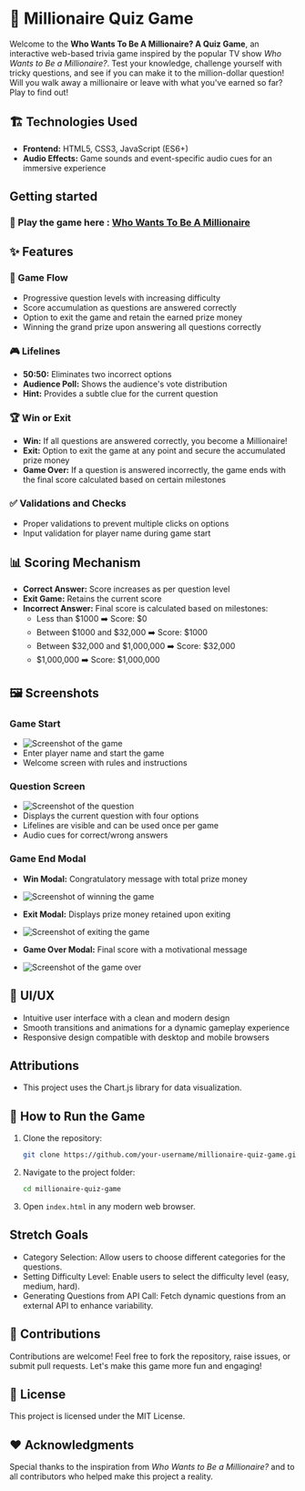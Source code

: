# 🎲 Millionaire Quiz Game

Welcome to the **Who Wants To Be A Millionaire? A Quiz Game**, an interactive web-based trivia game inspired by the popular TV show *Who Wants to Be a Millionaire?*. Test your knowledge, challenge yourself with tricky questions, and see if you can make it to the million-dollar question! Will you walk away a millionaire or leave with what you've earned so far? Play to find out!

## 🏗️ Technologies Used
- **Frontend:** HTML5, CSS3, JavaScript (ES6+)
- **Audio Effects:** Game sounds and event-specific audio cues for an immersive experience

## Getting started 
### 🔗 Play the game here : [Who Wants To Be A Millionaire](https://kiran1926.github.io/millionaire-quiz-game/)

## ✨ Features
### 🔑 Game Flow
- Progressive question levels with increasing difficulty
- Score accumulation as questions are answered correctly
- Option to exit the game and retain the earned prize money
- Winning the grand prize upon answering all questions correctly

### 🎮 Lifelines
- **50:50:** Eliminates two incorrect options
- **Audience Poll:** Shows the audience's vote distribution
- **Hint:** Provides a subtle clue for the current question

### 🏆 Win or Exit
- **Win:** If all questions are answered correctly, you become a Millionaire!
- **Exit:** Option to exit the game at any point and secure the accumulated prize money
- **Game Over:** If a question is answered incorrectly, the game ends with the final score calculated based on certain milestones

### ✅ Validations and Checks
- Proper validations to prevent multiple clicks on options
- Input validation for player name during game start

## 📊 Scoring Mechanism
- **Correct Answer:** Score increases as per question level
- **Exit Game:** Retains the current score
- **Incorrect Answer:** Final score is calculated based on milestones:
  - Less than $1000 ➡️ Score: $0
  - Between $1000 and $32,000 ➡️ Score: $1000
  - Between $32,000 and $1,000,000 ➡️ Score: $32,000
  - $1,000,000 ➡️ Score: $1,000,000

## 🖼️ Screenshots
### Game Start
- ![Screenshot of the game](img/startGame.png)
- Enter player name and start the game
- Welcome screen with rules and instructions

### Question Screen
- ![Screenshot of the question](img/questionpage.png)
- Displays the current question with four options
- Lifelines are visible and can be used once per game
- Audio cues for correct/wrong answers

### Game End Modal
- **Win Modal:** Congratulatory message with total prize money
- ![Screenshot of winning the game](img/winner.png)

- **Exit Modal:** Displays prize money retained upon exiting
- ![Screenshot of exiting the game ](img/exitGame.png)

- **Game Over Modal:** Final score with a motivational message
- ![Screenshot of the game over](img/gameOver.png)

## 🎨 UI/UX
- Intuitive user interface with a clean and modern design
- Smooth transitions and animations for a dynamic gameplay experience
- Responsive design compatible with desktop and mobile browsers

## Attributions
- This project uses the Chart.js library for data visualization.

## 🚀 How to Run the Game
1. Clone the repository:
    ```sh
    git clone https://github.com/your-username/millionaire-quiz-game.git
    ```
2. Navigate to the project folder:
    ```sh
    cd millionaire-quiz-game
    ```
3. Open `index.html` in any modern web browser.

## Stretch Goals 
- Category Selection: Allow users to choose different categories for the questions.
- Setting Difficulty Level: Enable users to select the difficulty level (easy, medium, hard).
- Generating Questions from API Call: Fetch dynamic questions from an external API to enhance variability.

## 🤝 Contributions
Contributions are welcome! Feel free to fork the repository, raise issues, or submit pull requests. Let's make this game more fun and engaging!

## 📄 License
This project is licensed under the MIT License.

## ❤️ Acknowledgments
Special thanks to the inspiration from *Who Wants to Be a Millionaire?* and to all contributors who helped make this project a reality.
